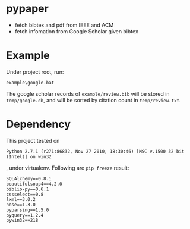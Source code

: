 # pypaper

* fetch bibtex and pdf from IEEE and ACM
* fetch infomation from Google Scholar given bibtex

# Example

Under project root, run:

```
example\google.bat
```

The google scholar records of `example/review.bib` will be stored in `temp/google.db`, and will be sorted by citation count in `temp/review.txt`.

# Dependency

This project tested on

```
Python 2.7.1 (r271:86832, Nov 27 2010, 18:30:46) [MSC v.1500 32 bit (Intel)] on win32
```

, under virtualenv. Following are `pip freeze` result:

```
SQLAlchemy==0.8.1
beautifulsoup4==4.2.0
biblio-py==0.6.1
cssselect==0.8
lxml==3.0.2
nose==1.3.0
pyparsing==1.5.0
pyquery==1.2.4
pywin32==218
```

